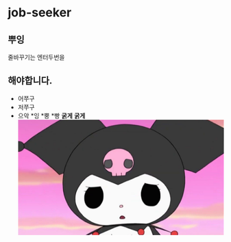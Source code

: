 # job-seeker
## 뿌잉

줄바꾸기는
엔터두번을

해야합니다.
------------------------------
+ 어쭈구
+ 저쭈구
+ 으악
    *잉
  *뿡
  *빵
  **굵게**
  __굵게__
  ![쿠로미이미지](https://github.com/hyoryeomii/job-seeker/blob/main/ALSeeWallPaper_4038027890.bmp)
